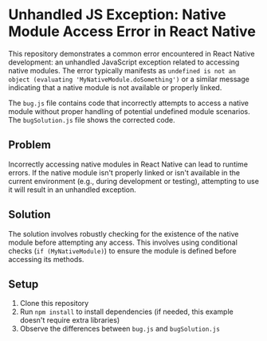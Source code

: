 # Unhandled JS Exception: Native Module Access Error in React Native

This repository demonstrates a common error encountered in React Native development: an unhandled JavaScript exception related to accessing native modules.  The error typically manifests as `undefined is not an object (evaluating 'MyNativeModule.doSomething')` or a similar message indicating that a native module is not available or properly linked.

The `bug.js` file contains code that incorrectly attempts to access a native module without proper handling of potential undefined module scenarios. The `bugSolution.js` file shows the corrected code.

## Problem
Incorrectly accessing native modules in React Native can lead to runtime errors.  If the native module isn't properly linked or isn't available in the current environment (e.g., during development or testing), attempting to use it will result in an unhandled exception.

## Solution
The solution involves robustly checking for the existence of the native module before attempting any access.  This involves using conditional checks (`if (MyNativeModule)`) to ensure the module is defined before accessing its methods.

## Setup
1. Clone this repository
2. Run `npm install` to install dependencies (if needed, this example doesn't require extra libraries)
3. Observe the differences between `bug.js` and `bugSolution.js`